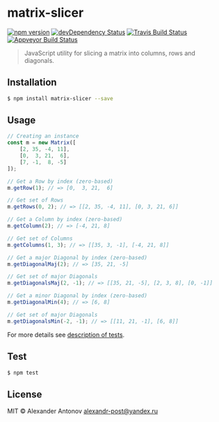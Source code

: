 matrix-slicer
==

[![npm version][version-img]][version] [![devDependency Status][dependency-img]][dependency] [![Travis Build Status][travis-img]][travis] [![Appveyor Build Status][appveyor-img]][appveyor]

[dependency-img]: https://david-dm.org/ahtohbi4/matrix-slicer/dev-status.svg
[dependency]: https://david-dm.org/ahtohbi4/matrix-slicer#info=devDependencies
[version-img]: https://badge.fury.io/js/matrix-slicer.svg
[version]: https://badge.fury.io/js/matrix-slicer
[travis-img]: https://travis-ci.org/ahtohbi4/matrix-slicer.svg?branch=master
[travis]: https://travis-ci.org/ahtohbi4/matrix-slicer
[appveyor-img]: https://ci.appveyor.com/api/projects/status/37l04qmn2ae7ccjf/branch/master?svg=true
[appveyor]: https://ci.appveyor.com/project/ahtohbi4/matrix-slicer/branch/master

> JavaScript utility for slicing a matrix into columns, rows and diagonals.

Installation
--

```bash
$ npm install matrix-slicer --save
```

Usage
--

```javascript
// Creating an instance
const m = new Matrix([
    [2, 35, -4, 11],
    [0,  3, 21,  6],
    [7, -1,  8, -5]
]);

// Get a Row by index (zero-based)
m.getRow(1); // => [0,  3, 21,  6]

// Get set of Rows
m.getRows(0, 2); // => [[2, 35, -4, 11], [0, 3, 21, 6]]

// Get a Column by index (zero-based)
m.getColumn(2); // => [-4, 21, 8]

// Get set of Columns
m.getColumns(1, 3); // => [[35, 3, -1], [-4, 21, 8]]

// Get a major Diagonal by index (zero-based)
m.getDiagonalMaj(2); // => [35, 21, -5]

// Get set of major Diagonals
m.getDiagonalsMaj(2, -1); // => [[35, 21, -5], [2, 3, 8], [0, -1]]

// Get a minor Diagonal by index (zero-based)
m.getDiagonalMin(4); // => [6, 8]

// Get set of major Diagonals
m.getDiagonalsMin(-2, -1); // => [[11, 21, -1], [6, 8]]
```

For more details see [description of tests](https://github.com/ahtohbi4/matrix-slicer/blob/master/test/index.test.js#L43).

Test
--

```bash
$ npm test
```

License
--

MIT © Alexander Antonov <alexandr-post@yandex.ru>
